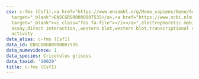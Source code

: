```yaml
---
csv: c-fms (Csf1),<a href="https://www.ensembl.org/Homo_sapiens/Gene/Summary?db=core;g=ENSCGRG00000007535"
  target="_blank">ENSCGRG00000007535</a>,<a href="https://www.ncbi.nlm.nih.gov/pubmed/12468538"
  target="_blank"><i class="fas fa-file"></i></a>",electrophoretic mobility shift
  assay,direct interaction,,western blot,western blot,transcriptional regulation,down-regulates
  activity
data_alias: c-fms (Csf1)
data_id: ENSCGRG00000007535
data_numevidence: 1
data_species: Cricetulus griseus
data_taxid: '10029'
title: c-fms (Csf1)
---
```

